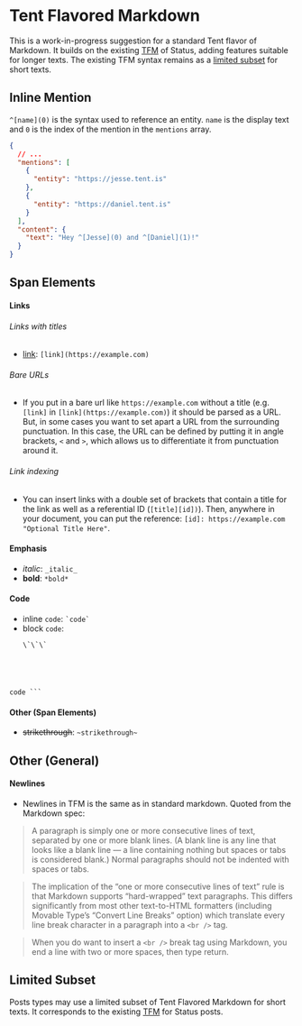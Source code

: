 # Tent Flavored Markdown

This is a work-in-progress suggestion for a standard Tent flavor of Markdown. It builds on the existing [TFM](https://tent.io/docs/post-types#markdown) of Status, adding features suitable for longer texts. The existing TFM syntax remains as a [limited subset](#limited-subset) for short texts.

## Inline Mention

`^[name](0)` is the syntax used to reference an entity. `name` is the display
text and `0` is the index of the mention in the `mentions` array.

```json
{
  // ...
  "mentions": [
    {
      "entity": "https://jesse.tent.is"
    },
    {
      "entity": "https://daniel.tent.is"
    }
  ],
  "content": {
    "text": "Hey ^[Jesse](0) and ^[Daniel](1)!"
  }
}
```

## Span Elements

#### Links

###### Links with titles

- [link](https://example.com): `[link](https://example.com)`

###### Bare URLs

- If you put in a bare url like `https://example.com` without a title (e.g. `[link]` in `[link](https://example.com)`) it should be parsed as a URL. But, in some cases you want to set apart a URL from the surrounding punctuation. In this case, the URL can be defined by putting it in angle brackets, `<` and `>`, which allows us to differentiate it from punctuation around it.

###### Link indexing
- You can insert links with a double set of brackets that contain a title for the link as well as a referential ID (`[title][id])`). Then, anywhere in your document, you can put the reference: `[id]: https://example.com  "Optional Title Here"`.

#### Emphasis

- _italic_: `_italic_`
- **bold**: `*bold*`

#### Code

- inline `code`: `` `code` ``
- block `code`: 
  <pre><code>\`\`\`
code
\`\`\`</code></pre>

#### Other (Span Elements)

- ~~strikethrough~~: `~strikethrough~`

## Other (General)

#### Newlines
- Newlines in TFM is the same as in standard markdown. Quoted from the Markdown spec: 
>A paragraph is simply one or more consecutive lines of text, separated by one or more blank lines. (A blank line is any line that looks like a blank line — a line containing nothing but spaces or tabs is considered blank.) Normal paragraphs should not be indented with spaces or tabs.

>The implication of the “one or more consecutive lines of text” rule is that Markdown supports “hard-wrapped” text paragraphs. This differs significantly from most other text-to-HTML formatters (including Movable Type’s “Convert Line Breaks” option) which translate every line break character in a paragraph into a `<br />` tag.

>When you do want to insert a `<br />` break tag using Markdown, you end a line with two or more spaces, then type return.

## Limited Subset

Posts types may use a limited subset of Tent Flavored Markdown for short texts. It corresponds to the existing [TFM](https://tent.io/docs/post-types#markdown) for Status posts.
